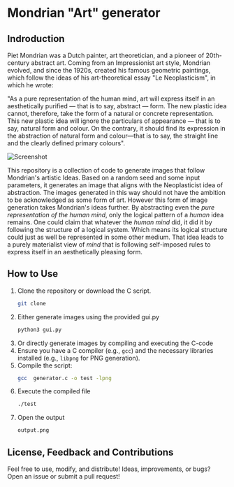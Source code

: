 # Mondrian "Art" generator
## Indroduction
Piet Mondrian was a Dutch painter, art theoretician, and a pioneer of 20th-century abstract art. Coming from an Impressionist art style, Mondrian evolved, and since the 1920s, created his famous geometric paintings, which follow the ideas of his art-theoretical essay "Le Neoplasticism", in which he wrote:

"As a pure representation of the human mind, art will express itself in an aesthetically purified — that is to say, abstract — form. The new plastic idea cannot, therefore, take the form of a natural or concrete representation. This new plastic idea will ignore the particulars of appearance — that is to say, natural form and colour. On the contrary, it should find its expression in the abstraction of natural form and colour—that is to say, the straight line and the clearly defined
primary colours".

![Screenshot](https://www.meisterdrucke.de/kunstwerke/400w/Piet%20Mondrian%20-%20Composition%20II%20in%20Red%20Blue%20and%20Yellow%20-%20(MeisterDrucke-32610).jpg)

This repository is a collection of code to generate images that follow Mondrian's artistic Ideas. Based on a random seed and some input parameters, it generates an image that aligns with the Neoplasticist idea of abstraction. The images generated in this way should not have the ambition to be acknowledged as some form of art. However this form of image generation takes Mondrian's ideas further. By abstracting even the *pure representation of the human mind*, only the logical pattern of a *human* idea remains.  One could claim that whatever the *human mind* did, it did it by following the structure of a logical system. Which means its logical structure could just as well be represented in some other medium.  That idea leads to a purely materialist view of *mind* that is following self-imposed rules to express itself in an aesthetically pleasing form.


## How to Use


1. Clone the repository or download the C script.
   ```bash
   git clone 
3. Either generate images using the provided  gui.py
   ```bash
   python3 gui.py
4. Or directly generate images by compiling and executing the C-code
5. Ensure you have a C compiler (e.g., `gcc`) and the necessary libraries installed (e.g., `libpng` for PNG generation).
6. Compile the script:
   ```bash
   gcc  generator.c -o test -lpng
7. Execute the compiled file
   ```bash
   ./test
8. Open the output
   ```bash
   output.png

## License, Feedback and Contributions

Feel free to use, modify, and distribute! Ideas, improvements, or bugs? Open an issue or submit a pull request!

